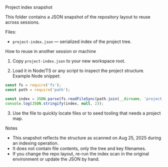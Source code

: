 Project index snapshot

This folder contains a JSON snapshot of the repository layout to reuse across sessions.

Files:
- `project-index.json` — serialized index of the project tree.

How to reuse in another session or machine

1. Copy `project-index.json` to your new workspace root.

2. Load it in Node/TS or any script to inspect the project structure. Example Node snippet:

```js
const fs = require('fs');
const path = require('path');

const index = JSON.parse(fs.readFileSync(path.join(__dirname, 'project-index.json'), 'utf8'));
console.log(JSON.stringify(index, null, 2));
```

3. Use the file to quickly locate files or to seed tooling that needs a project map.

Notes

- This snapshot reflects the structure as scanned on Aug 25, 2025 during an indexing operation.
- It does not contain file contents, only the tree and key filenames.
- If you change the repo layout, re-run the index scan in the original environment or update the JSON by hand.
